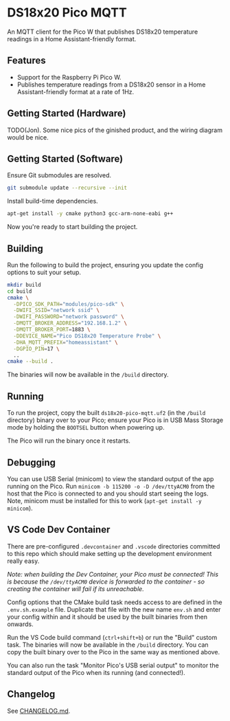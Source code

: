 # DS18x20 Pico MQTT

An MQTT client for the Pico W that publishes DS18x20 temperature
readings in a Home Assistant-friendly format.

## Features

- Support for the Raspberry Pi Pico W.
- Publishes temperature readings from a DS18x20 sensor in a Home
Assistant-friendly format at a rate of 1Hz.

## Getting Started (Hardware)

TODO(Jon). Some nice pics of the ginished product, and the wiring diagram
would be nice.

## Getting Started (Software)

Ensure Git submodules are resolved.

```bash
git submodule update --recursive --init
```

Install build-time dependencies.

```bash
apt-get install -y cmake python3 gcc-arm-none-eabi g++
```

Now you're ready to start building the project.

## Building

Run the following to build the project, ensuring you update the config options
to suit your setup.

```bash
mkdir build
cd build
cmake \
  -DPICO_SDK_PATH="modules/pico-sdk" \
  -DWIFI_SSID="network ssid" \
  -DWIFI_PASSWORD="network password" \
  -DMQTT_BROKER_ADDRESS="192.168.1.2" \
  -DMQTT_BROKER_PORT=1883 \
  -DDEVICE_NAME="Pico DS18x20 Temperature Probe" \
  -DHA_MQTT_PREFIX="homeassistant" \
  -DGPIO_PIN=17 \
  ..
cmake --build .
```

The binaries will now be available in the `/build` directory.

## Running

To run the project, copy the built `ds18x20-pico-mqtt.uf2` (in the `/build`
directory) binary over to your Pico; ensure your Pico is in USB Mass Storage
mode by holding the `BOOTSEL` button when powering up.

The Pico will run the binary once it restarts.

## Debugging

You can use USB Serial (minicom) to view the standard output of the app
running on the Pico. Run `minicom -b 115200 -o -D /dev/ttyACM0` from the
host that the Pico is connected to and you should start seeing the logs.
Note, minicom must be installed for this to work
(`apt-get install -y minicom`).

## VS Code Dev Container

There are pre-configured `.devcontainer` and `.vscode` directories committed
to this repo which should make setting up the development environment really
easy.

_Note: when building the Dev Container, your Pico must be connected! This is
because the `/dev/ttyACM0` device is forwarded to the container - so creating
the container will fail if its unreachable._

Config options that the CMake build task needs access to are defined in the
`.env.sh.example` file. Duplicate that file with the new name `env.sh` and
enter your config within and it should be used by the built binaries from then
onwards.

Run the VS Code build command (`ctrl+shift+b`) or run the "Build" custom task.
The binaries will now be available in the `/build` directory. You can copy
the built binary over to the Pico in the same way as mentioned above.

You can also run the task "Monitor Pico's USB serial output" to monitor the
standard output of the Pico when its running (and connected!).

## Changelog

See [CHANGELOG.md](/CHANGELOG.md).
